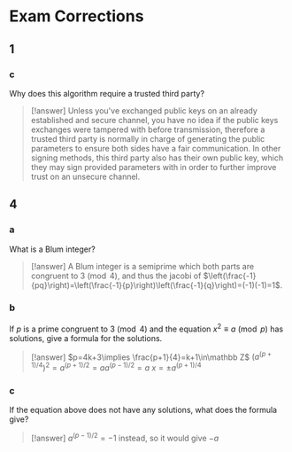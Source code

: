 # Exam Corrections

## 1

### c

Why does this algorithm require a trusted third party?

> [!answer]
> Unless you've exchanged public keys on an already established and secure channel, you have no idea if the public keys exchanges were tampered with before transmission, therefore a trusted third party is normally in charge of generating the public parameters to ensure both sides have a fair communication. In other signing methods, this third party also has their own public key, which they may sign provided parameters with in order to further improve trust on an unsecure channel.

## 4

### a

What is a Blum integer?

>[!answer]
>A Blum integer is a semiprime which both parts are congruent to $3\pmod 4$, and thus the jacobi of $\left(\frac{-1}{pq}\right)=\left(\frac{-1}{p}\right)\left(\frac{-1}{q}\right)=(-1)(-1)=1$.

### b

If $p$ is a prime congruent to $3 \pmod 4$ and the equation $x^{2} \equiv a \pmod p$ has solutions, give a formula for the solutions.

> [!answer]
> $p=4k+3\implies \frac{p+1}{4}=k+1\in\mathbb Z$
> $(a^{(p+1)/4})^2=a^{(p+1)/2}=aa^{(p-1)/2}=a$
> $x=\pm a^{(p+1)/4}$

### c

If the equation above does not have any solutions, what does the formula give?

> [!answer]
> $a^{(p-1)/2}=-1$ instead, so it would give $-a$
